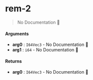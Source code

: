 # rem\-2

> No Documentation 🚧

#### Arguments

- **arg0** : `I64Vec3` \- No Documentation 🚧
- **arg1** : `i64` \- No Documentation 🚧

#### Returns

- **arg0** : `I64Vec3` \- No Documentation 🚧